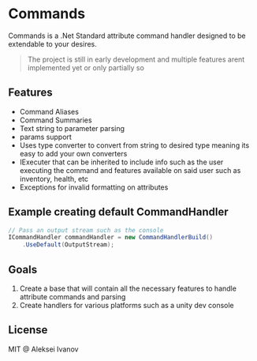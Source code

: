 # Commands
Commands is a .Net Standard attribute command handler designed to be extendable to your desires.

> The project is still in early development and multiple features arent implemented yet or only partially so

## Features
* Command Aliases
* Command Summaries
* Text string to parameter parsing
* params support
* Uses type converter to convert from string to desired type meaning its easy to add your own converters
* IExecuter that can be inherited to include info such as the user executing the command and features available on said user such as inventory, health, etc
* Exceptions for invalid formatting on attributes

## Example creating default CommandHandler

```csharp
// Pass an output stream such as the console
ICommandHandler commandHandler = new CommandHandlerBuild()
	.UseDefault(OutputStream); 
```

## Goals
1. Create a base that will contain all the necessary features to handle attribute commands and parsing
2. Create handlers for various platforms such as a unity dev console

## License
MIT @ Aleksei Ivanov